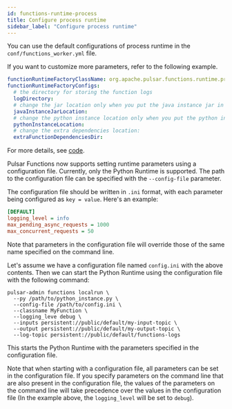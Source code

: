 ```yaml
---
id: functions-runtime-process
title: Configure process runtime
sidebar_label: "Configure process runtime"
---
```


You can use the default configurations of process runtime in the `conf/functions_worker.yml` file.

If you want to customize more parameters, refer to the following example.

```yaml
functionRuntimeFactoryClassName: org.apache.pulsar.functions.runtime.process.ProcessRuntimeFactory
functionRuntimeFactoryConfigs:
  # the directory for storing the function logs
  logDirectory:
  # change the jar location only when you put the java instance jar in a different location
  javaInstanceJarLocation:
  # change the python instance location only when you put the python instance jar in a different location
  pythonInstanceLocation:
  # change the extra dependencies location:
  extraFunctionDependenciesDir:
```

For more details, see [code](https://github.com/apache/pulsar/blob/master/pulsar-functions/runtime/src/main/java/org/apache/pulsar/functions/runtime/process/ProcessRuntimeFactoryConfig.java).

Pulsar Functions now supports setting runtime parameters using a configuration file. Currently, only the Python Runtime is supported. The path to the configuration file can be specified with the `--config-file` parameter.

The configuration file should be written in `.ini` format, with each parameter being configured as `key = value`. Here's an example:

```ini
[DEFAULT]
logging_level = info
max_pending_async_requests = 1000
max_concurrent_requests = 50
```

Note that parameters in the configuration file will override those of the same name specified on the command line.

Let's assume we have a configuration file named `config.ini` with the above contents. Then we can start the Python Runtime using the configuration file with the following command:

```shell
pulsar-admin functions localrun \
  --py /path/to/python_instance.py \
  --config-file /path/to/config.ini \
  --classname MyFunction \
  --logging_leve debug \
  --inputs persistent://public/default/my-input-topic \
  --output persistent://public/default/my-output-topic \
  --log-topic persistent://public/default/functions-logs
```

This starts the Python Runtime with the parameters specified in the configuration file. 

Note that when starting with a configuration file, all parameters can be set in the configuration file. If you specify parameters on the command line that are also present in the configuration file, the values of the parameters on the command line will take precedence over the values in the configuration file (In the example above, the `logging_level` will be set to `debug`).
